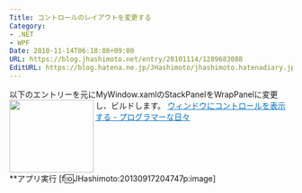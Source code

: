 ```yaml
---
Title: コントロールのレイアウトを変更する
Category:
- .NET
- WPF
Date: 2010-11-14T06:18:08+09:00
URL: https://blog.jhashimoto.net/entry/20101114/1289683088
EditURL: https://blog.hatena.ne.jp/JHashimoto/jhashimoto.hatenadiary.jp/atom/entry/12921228815717258555
---
```


以下のエントリーを元にMyWindow.xamlのStackPanelをWrapPanelに変更し、ビルドします。
<a href="http://d.hatena.ne.jp/JHashimoto/20101113/1289598947" target="_blank" rel="nofollow"><img class="alignleft" align="left" border="0" src="http://capture.heartrails.com/150x130/shadow?http://d.hatena.ne.jp/JHashimoto/20101113/1289598947" alt="" width="150" height="130" /></a><a style="color:#0070C5;" href="http://d.hatena.ne.jp/JHashimoto/20101113/1289598947" target="_blank" rel="nofollow">ウィンドウにコントロールを表示する - プログラマーな日々</a><a href="http://b.hatena.ne.jp/entry/http://d.hatena.ne.jp/JHashimoto/20101113/1289598947" target="_blank"><img border="0" src="http://b.hatena.ne.jp/entry/image/http://d.hatena.ne.jp/JHashimoto/20101113/1289598947" alt="" /></a><br style="clear:both;" />
**アプリ実行
[f:id:JHashimoto:20130917204747p:image]
